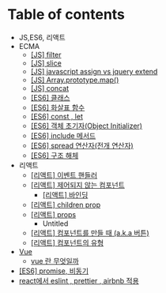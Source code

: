 # Table of contents

* JS,ES6, 리액트
* ECMA
  * [\[JS\] filter](ecma/js-filter.md)
  * [\[JS\] slice](ecma/js-slice.md)
  * [\[JS\] javascript assign vs jquery extend](ecma/js-javascript-assign-vs-jquery-extend.md)
  * [\[JS\] Array.prototype.map\(\)](ecma/js-array.prototype.map.md)
  * [\[JS\] concat](ecma/js-concat.md)
  * [\[ES6\] 클래스](ecma/es6.md)
  * [\[ES6\] 화살표 함수](ecma/es6-1.md)
  * [\[ES6\] const , let](ecma/es6-const-let.md)
  * [\[ES6\] 객체 초기자\(Object Initializer\)](ecma/es6-object-initializer.md)
  * [\[ES6\] include 메서드](ecma/es6-include.md)
  * [\[ES6\] spread 연산자\(전개 연산자\)](ecma/js-spread.md)
  * [\[ES6\] 구조 해체](ecma/es6-2.md)
* 리액트
  * [\[리액트\] 이벤트 핸들러](undefined-2/untitled.md)
  * [\[리액트\] 제어되지 않는 컴포넌트](undefined-2/untitled-1/README.md)
    * [\[리액트\] 바인딩](undefined-2/untitled-1/undefined.md)
  * [\[리액트\] children prop](undefined-2/untitled-2.md)
  * [\[리액트\] props](undefined-2/props/README.md)
    * Untitled
  * [\[리액트\] 컴포넌트를 만들 때 \(a.k.a 버튼\)](undefined-2/a.k.a.md)
  * [\[리액트\] 컴포넌트의 유형](undefined-2/undefined-1.md)
* [Vue](vue/README.md)
  * [vue 란 무엇일까](vue/undefined.md)
* [\[ES6\] promise, 비동기](es6-promise.md)
* [react에서  eslint , prettier , airbnb 적용](react-eslint-prettier-airbnb.md)

